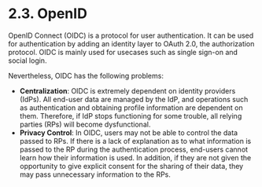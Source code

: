 # 2.3. OpenID

OpenID Connect (OIDC) is a protocol for user authentication. It can be used for authentication by adding an identity layer to OAuth 2.0, the authorization protocol. OIDC is mainly used for usecases such as single sign-on and social login.

Nevertheless, OIDC has the following problems:

* **Centralization**: OIDC is extremely dependent on identity providers (IdPs). All end-user data are managed by the IdP, and operations such as authentication and obtaining profile information are dependent on them. Therefore, if IdP stops functioning for some trouble, all relying parties (RPs) will become dysfunctional.
* **Privacy Control**: In OIDC, users may not be able to control the data passed to RPs. If there is a lack of explanation as to what information is passed to the RP during the authentication process, end-users cannot learn how their information is used. In addition, if they are not given the opportunity to give explicit consent for the sharing of their data, they may pass unnecessary information to the RPs.
